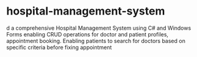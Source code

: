 # hospital-management-system
d a comprehensive Hospital Management System using C# and Windows Forms enabling CRUD operations for doctor and patient profiles, appointment booking. Enabling patients to search for doctors based on specific criteria before fixing appointment
